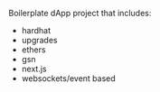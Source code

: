 Boilerplate dApp project that includes:

- hardhat
- upgrades
- ethers
- gsn
- next.js
- websockets/event based